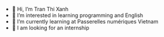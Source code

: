 - 👋 Hi, I’m Tran Thi Xanh
- 👀 I’m interested in learning programming and English
- 🌱 I’m currently learning at Passerelles numériques Vietnam
- 💞️ I am looking for an internship

<!---
xanhtran/xanhtran is a ✨ special ✨ repository because its `README.md` (this file) appears on your GitHub profile.
You can click the Preview link to take a look at your changes.
--->
